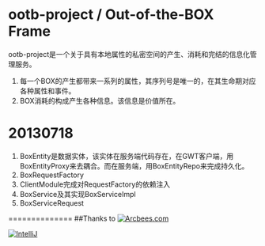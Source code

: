 ootb-project / Out-of-the-BOX Frame
==============

ootb-project是一个关于具有本地属性的私密空间的产生、消耗和完结的信息化管理服务。

1. 每一个BOX的产生都带来一系列的属性，其序列号是唯一的，在其生命期对应各种属性和事件。<br />
2. BOX消耗的构成产生各种信息。该信息是价值所在。<br />

20130718<br />
====
1. BoxEntity是数据实体，该实体在服务端代码存在，在GWT客户端，用BoxEntityProxy来去耦合。而在服务端，用BoxEntityRepo来完成持久化。<br />
2. BoxRequestFactory<br />
3. ClientModule完成对RequestFactory的依赖注入<br />
4. BoxService及其实现BoxServiceImpl<br />
5. BoxServiceRequest<br />

==============
##Thanks to
[![Arcbees.com](http://arcbees-ads.appspot.com/ad.png)](http://arcbees.com)

[![IntelliJ](https://lh6.googleusercontent.com/--QIIJfKrjSk/UJJ6X-UohII/AAAAAAAAAVM/cOW7EjnH778/s800/banner_IDEA.png)](http://www.jetbrains.com/idea/index.html)

